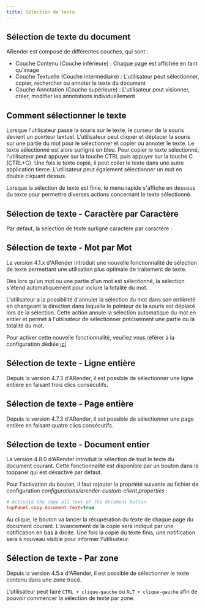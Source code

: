 ```yaml
---
title: Sélection de texte
---
```


## Sélection de texte du document

ARender est composé de différentes couches, qui sont :

- Couche Contenu (Couche inférieure) : Chaque page est affichée en tant qu'image
- Couche Textuelle (Couche intermédiaire) : L'utilisateur peut sélectionner, copier, rechercher ou annoter le texte du document
- Couche Annotation (Couche supérieure) : L'utilisateur peut visionner, créer, modifier les annotations individuellement

## Comment sélectionner le texte

Lorsque l'utilisateur passe la souris sur le texte, le curseur de la souris devient un pointeur textuel. L'utilisateur peut cliquer et déplacer la souris sur une partie du mot pour le sélectionner et copier ou annoter le texte. Le texte sélectionné est alors surligné en bleu. Pour copier le texte sélectionné, l'utilisateur peut appuyer sur la touche CTRL puis appuyer sur la touche C (CTRL+C).
Une fois le texte copié, il peut coller le texte dans une autre application tierce.
L'utilisateur peut également sélectionner un mot en double cliquant dessus.

<!-- Commentaire nettoyé -->


Lorsque la sélection de texte est finie, le menu rapide s'affiche en dessous du texte pour permettre diverses actions concernant le texte sélectionné.

<!-- Commentaire nettoyé -->

## Sélection de texte - Caractère par Caractère

Par défaut, la sélection de texte surligne caractère par caractère :

<!-- Commentaire nettoyé -->

## Sélection de texte - Mot par Mot

La version 4.1.x d'ARender introduit une nouvelle fonctionnalité de sélection de texte permettant une utilisation plus optimale de traitement de texte.

Dès lors qu'un mot ou une partie d'un mot est sélectionné, la sélection s'étend automatiquement pour inclure la totalité du mot.

<!-- Commentaire nettoyé -->

L'utilisateur a la possibilité d'annuler la sélection du mot dans son entièreté en changeant la direction dans laquelle le pointeur de la souris est déplacé lors de la sélection.
Cette action annule la sélection automatique du mot en entier et permet à l'utilisateur de sélectionner précisément une partie ou la totalité du mot.

<!-- Commentaire nettoyé -->

Pour activer cette nouvelle fonctionnalité, veuillez vous référer à la configuration dédiée [ici](<!-- Commentaire nettoyé -->)

## Sélection de texte - Ligne entière

Depuis la version 4.7.3 d'ARender, il est possible de sélectionner une ligne entière en faisant trois clics consécutifs.

<!-- Commentaire nettoyé -->

## Sélection de texte - Page entière

Depuis la version 4.7.3 d'ARender, il est possible de sélectionner une page entière en faisant quatre clics consécutifs.

<!-- Commentaire nettoyé -->

## Sélection de texte - Document entier

La version 4.8.0 d'ARender introduit la sélection de tout le texte du document courant. Cette fonctionnalité est disponible par un bouton
 dans le toppanel qui est désactivé par défaut.

Pour l'activation du bouton, il faut rajouter la propriété suivante au fichier de configuration *configurations/arender-custom-client.properties* :


```cfg
# Activate the copy all text of the document button
topPanel.copy.document.text=true
```


<!-- Commentaire nettoyé -->

Au clique, le bouton va lancer la récupération du texte de chaque page du document courant. L'avancement de la copie sera indiqué
 par une notification en bas à droite. Une fois la copie du texte finis, une notification sera à nouveau visible pour informer l'utilisateur.

<!-- Commentaire nettoyé -->

## Sélection de texte - Par zone

Depuis la version 4.5.x d'ARender, il est possible de sélectionner le texte contenu dans une zone tracé.

L'utilisateur peut faire `CTRL + clique-gauche` ou `ALT + clique-gauche` afin de pouvoir commencer la sélection de texte par zone.

<!-- Commentaire nettoyé -->


